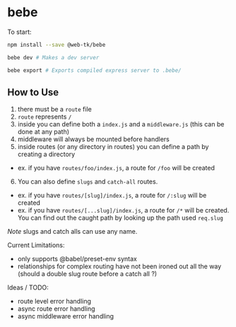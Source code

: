 # bebe

To start:

```sh
npm install --save @web-tk/bebe

bebe dev # Makes a dev server

bebe export # Exports compiled express server to .bebe/
```


## How to Use

1. there must be a `route` file
2. `route` represents `/`
3. inside you can define both a `index.js` and a `middleware.js` (this can be done at any path)
4. middleware will always be mounted before handlers
5. inside routes (or any directory in routes) you can define a path by creating a directory
 * ex. if you have `routes/foo/index.js`, a route for `/foo` will be created
6. You can also define `slugs` and `catch-all` routes.
 * ex. if you have `routes/[slug]/index.js`, a route for `/:slug` will be created
 * ex. if you have `routes/[...slug]/index.js`, a route for `/*` will be created. You can find out the caught path by looking up the path used `req.slug`

*Note* slugs and catch alls can use any name.

Current Limitations:
* only supports @babel/preset-env syntax
* relationships for complex routing have not been ironed out all the way (should a double slug route before a catch all ?)


Ideas / TODO: 

* route level error handling
* async route error handling
* async middleware error handling

